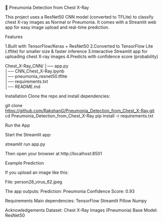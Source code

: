 🩻 Pneumonia Detection from Chest X-Ray

This project uses a ResNet50 CNN model (converted to TFLite) to classify chest X-ray images as Normal or Pneumonia.
It comes with a Streamlit web app for easy image upload and real-time prediction.

Features

1.Built with TensorFlow/Keras + ResNet50
2.Converted to TensorFlow Lite (.tflite) for smaller size & faster inference
3.Interactive Streamlit app for uploading chest X-ray images
4.Predicts with confidence score (probability)

Chest_X-Ray_CNN/
│── app.py                     
│── CNN_Chest_X-Ray.ipynb      
│── pneumonia_resnet50.tflite  
│── requirements.txt           
│── README.md                  

Installation
Clone the repo and install dependencies:

git clone https://github.com/RakshanG/Pneumonia_Detection_from_Chest_X-Ray.git
cd Pneumonia_Detection_from_Chest_X-Ray
pip install -r requirements.txt

Run the App

Start the Streamlit app:

streamlit run app.py


Then open your browser at http://localhost:8501

Example Prediction

If you upload an image like this:

File: person28_virus_62.jpeg

The app outputs:
Prediction: Pneumonia
Confidence Score: 0.93

Requirements
Main dependencies:
TensorFlow
Streamlit
Pillow
Numpy

Acknowledgements
Dataset: Chest X-Ray Images (Pneumonia)
Base Model: ResNet50
